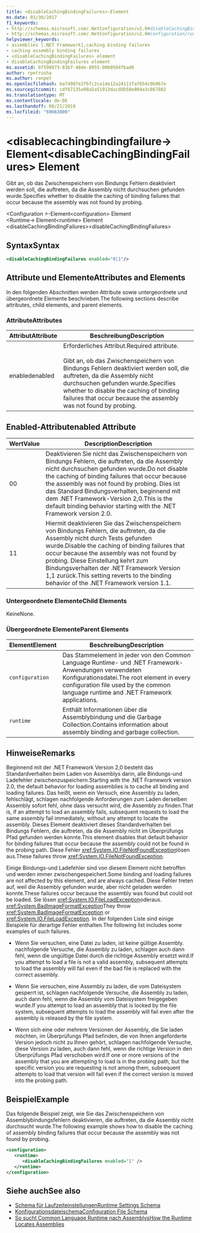 ```yaml
---
title: <disableCachingBindingFailures>-Element
ms.date: 03/30/2017
f1_keywords:
- http://schemas.microsoft.com/.NetConfiguration/v2.0#disableCachingBindingFailures
- http://schemas.microsoft.com/.NetConfiguration/v2.0#configuration/runtime/disableCachingBindingFailures
helpviewer_keywords:
- assemblies [.NET Framework],caching binding failures
- caching assembly binding failures
- <disableCachingBindingFailures> element
- disableCachingBindingFailures element
ms.assetid: bf598873-83b7-48de-8955-00b0504fbad0
author: rpetrusha
ms.author: ronpet
ms.openlocfilehash: ba74907e2f6fc2ca14e12a24113fa7654c9b967e
ms.sourcegitcommit: cdf67135a98a5a51913dacddb58e004a3c867802
ms.translationtype: MT
ms.contentlocale: de-DE
ms.lasthandoff: 08/21/2019
ms.locfileid: "69663800"
---
```

# <a name="disablecachingbindingfailures-element"></a><span data-ttu-id="e7e67-102">\<disablecachingbindingfailure-> Element</span><span class="sxs-lookup"><span data-stu-id="e7e67-102">\<disableCachingBindingFailures> Element</span></span>
<span data-ttu-id="e7e67-103">Gibt an, ob das Zwischenspeichern von Bindungs Fehlern deaktiviert werden soll, die auftreten, da die Assembly nicht durchsuchen gefunden wurde.</span><span class="sxs-lookup"><span data-stu-id="e7e67-103">Specifies whether to disable the caching of binding failures that occur because the assembly was not found by probing.</span></span>  
  
 <span data-ttu-id="e7e67-104">\<Configuration >-Element</span><span class="sxs-lookup"><span data-stu-id="e7e67-104">\<configuration> Element</span></span>  
<span data-ttu-id="e7e67-105">\<Runtime-> Element</span><span class="sxs-lookup"><span data-stu-id="e7e67-105">\<runtime> Element</span></span>  
<span data-ttu-id="e7e67-106">\<disableCachingBindingFailures></span><span class="sxs-lookup"><span data-stu-id="e7e67-106">\<disableCachingBindingFailures></span></span>  
  
## <a name="syntax"></a><span data-ttu-id="e7e67-107">Syntax</span><span class="sxs-lookup"><span data-stu-id="e7e67-107">Syntax</span></span>  
  
```xml  
<disableCachingBindingFailures enabled="0|1"/>  
```  
  
## <a name="attributes-and-elements"></a><span data-ttu-id="e7e67-108">Attribute und Elemente</span><span class="sxs-lookup"><span data-stu-id="e7e67-108">Attributes and Elements</span></span>  
 <span data-ttu-id="e7e67-109">In den folgenden Abschnitten werden Attribute sowie untergeordnete und übergeordnete Elemente beschrieben.</span><span class="sxs-lookup"><span data-stu-id="e7e67-109">The following sections describe attributes, child elements, and parent elements.</span></span>  
  
### <a name="attributes"></a><span data-ttu-id="e7e67-110">Attribute</span><span class="sxs-lookup"><span data-stu-id="e7e67-110">Attributes</span></span>  
  
|<span data-ttu-id="e7e67-111">Attribut</span><span class="sxs-lookup"><span data-stu-id="e7e67-111">Attribute</span></span>|<span data-ttu-id="e7e67-112">Beschreibung</span><span class="sxs-lookup"><span data-stu-id="e7e67-112">Description</span></span>|  
|---------------|-----------------|  
|<span data-ttu-id="e7e67-113">enabled</span><span class="sxs-lookup"><span data-stu-id="e7e67-113">enabled</span></span>|<span data-ttu-id="e7e67-114">Erforderliches Attribut.</span><span class="sxs-lookup"><span data-stu-id="e7e67-114">Required attribute.</span></span><br /><br /> <span data-ttu-id="e7e67-115">Gibt an, ob das Zwischenspeichern von Bindungs Fehlern deaktiviert werden soll, die auftreten, da die Assembly nicht durchsuchen gefunden wurde.</span><span class="sxs-lookup"><span data-stu-id="e7e67-115">Specifies whether to disable the caching of binding failures that occur because the assembly was not found by probing.</span></span>|  
  
## <a name="enabled-attribute"></a><span data-ttu-id="e7e67-116">Enabled-Attribut</span><span class="sxs-lookup"><span data-stu-id="e7e67-116">enabled Attribute</span></span>  
  
|<span data-ttu-id="e7e67-117">Wert</span><span class="sxs-lookup"><span data-stu-id="e7e67-117">Value</span></span>|<span data-ttu-id="e7e67-118">Description</span><span class="sxs-lookup"><span data-stu-id="e7e67-118">Description</span></span>|  
|-----------|-----------------|  
|<span data-ttu-id="e7e67-119">0</span><span class="sxs-lookup"><span data-stu-id="e7e67-119">0</span></span>|<span data-ttu-id="e7e67-120">Deaktivieren Sie nicht das Zwischenspeichern von Bindungs Fehlern, die auftreten, da die Assembly nicht durchsuchen gefunden wurde.</span><span class="sxs-lookup"><span data-stu-id="e7e67-120">Do not disable the caching of binding failures that occur because the assembly was not found by probing.</span></span> <span data-ttu-id="e7e67-121">Dies ist das Standard Bindungsverhalten, beginnend mit dem .NET Framework-Version 2,0.</span><span class="sxs-lookup"><span data-stu-id="e7e67-121">This is the default binding behavior starting with the .NET Framework version 2.0.</span></span>|  
|<span data-ttu-id="e7e67-122">1</span><span class="sxs-lookup"><span data-stu-id="e7e67-122">1</span></span>|<span data-ttu-id="e7e67-123">Hiermit deaktivieren Sie das Zwischenspeichern von Bindungs Fehlern, die auftreten, da die Assembly nicht durch Tests gefunden wurde.</span><span class="sxs-lookup"><span data-stu-id="e7e67-123">Disable the caching of binding failures that occur because the assembly was not found by probing.</span></span> <span data-ttu-id="e7e67-124">Diese Einstellung kehrt zum Bindungsverhalten der .NET Framework Version 1,1 zurück.</span><span class="sxs-lookup"><span data-stu-id="e7e67-124">This setting reverts to the binding behavior of the .NET Framework version 1.1.</span></span>|  
  
### <a name="child-elements"></a><span data-ttu-id="e7e67-125">Untergeordnete Elemente</span><span class="sxs-lookup"><span data-stu-id="e7e67-125">Child Elements</span></span>  
 <span data-ttu-id="e7e67-126">Keine</span><span class="sxs-lookup"><span data-stu-id="e7e67-126">None.</span></span>  
  
### <a name="parent-elements"></a><span data-ttu-id="e7e67-127">Übergeordnete Elemente</span><span class="sxs-lookup"><span data-stu-id="e7e67-127">Parent Elements</span></span>  
  
|<span data-ttu-id="e7e67-128">Element</span><span class="sxs-lookup"><span data-stu-id="e7e67-128">Element</span></span>|<span data-ttu-id="e7e67-129">Beschreibung</span><span class="sxs-lookup"><span data-stu-id="e7e67-129">Description</span></span>|  
|-------------|-----------------|  
|`configuration`|<span data-ttu-id="e7e67-130">Das Stammelement in jeder von den Common Language Runtime- und .NET Framework-Anwendungen verwendeten Konfigurationsdatei.</span><span class="sxs-lookup"><span data-stu-id="e7e67-130">The root element in every configuration file used by the common language runtime and .NET Framework applications.</span></span>|  
|`runtime`|<span data-ttu-id="e7e67-131">Enthält Informationen über die Assemblybindung und die Garbage Collection.</span><span class="sxs-lookup"><span data-stu-id="e7e67-131">Contains information about assembly binding and garbage collection.</span></span>|  
  
## <a name="remarks"></a><span data-ttu-id="e7e67-132">Hinweise</span><span class="sxs-lookup"><span data-stu-id="e7e67-132">Remarks</span></span>  
 <span data-ttu-id="e7e67-133">Beginnend mit der .NET Framework Version 2,0 besteht das Standardverhalten beim Laden von Assemblys darin, alle Bindungs-und Ladefehler zwischenzuspeichern.</span><span class="sxs-lookup"><span data-stu-id="e7e67-133">Starting with the .NET Framework version 2.0, the default behavior for loading assemblies is to cache all binding and loading failures.</span></span> <span data-ttu-id="e7e67-134">Das heißt, wenn ein Versuch, eine Assembly zu laden, fehlschlägt, schlagen nachfolgende Anforderungen zum Laden derselben Assembly sofort fehl, ohne dass versucht wird, die Assembly zu finden.</span><span class="sxs-lookup"><span data-stu-id="e7e67-134">That is, if an attempt to load an assembly fails, subsequent requests to load the same assembly fail immediately, without any attempt to locate the assembly.</span></span> <span data-ttu-id="e7e67-135">Dieses Element deaktiviert dieses Standardverhalten bei Bindungs Fehlern, die auftreten, da die Assembly nicht im Überprüfungs Pfad gefunden werden konnte.</span><span class="sxs-lookup"><span data-stu-id="e7e67-135">This element disables that default behavior for binding failures that occur because the assembly could not be found in the probing path.</span></span> <span data-ttu-id="e7e67-136">Diese Fehler <xref:System.IO.FileNotFoundException>lösen aus.</span><span class="sxs-lookup"><span data-stu-id="e7e67-136">These failures throw <xref:System.IO.FileNotFoundException>.</span></span>  
  
 <span data-ttu-id="e7e67-137">Einige Bindungs-und Ladefehler sind von diesem Element nicht betroffen und werden immer zwischengespeichert.</span><span class="sxs-lookup"><span data-stu-id="e7e67-137">Some binding and loading failures are not affected by this element, and are always cached.</span></span> <span data-ttu-id="e7e67-138">Diese Fehler treten auf, weil die Assembly gefunden wurde, aber nicht geladen werden konnte.</span><span class="sxs-lookup"><span data-stu-id="e7e67-138">These failures occur because the assembly was found but could not be loaded.</span></span> <span data-ttu-id="e7e67-139">Sie lösen <xref:System.IO.FileLoadException>oderaus. <xref:System.BadImageFormatException></span><span class="sxs-lookup"><span data-stu-id="e7e67-139">They throw <xref:System.BadImageFormatException> or <xref:System.IO.FileLoadException>.</span></span> <span data-ttu-id="e7e67-140">In der folgenden Liste sind einige Beispiele für derartige Fehler enthalten.</span><span class="sxs-lookup"><span data-stu-id="e7e67-140">The following list includes some examples of such failures.</span></span>  
  
- <span data-ttu-id="e7e67-141">Wenn Sie versuchen, eine Datei zu laden, ist keine gültige Assembly. nachfolgende Versuche, die Assembly zu laden, schlagen auch dann fehl, wenn die ungültige Datei durch die richtige Assembly ersetzt wird.</span><span class="sxs-lookup"><span data-stu-id="e7e67-141">If you attempt to load a file is not a valid assembly, subsequent attempts to load the assembly will fail even if the bad file is replaced with the correct assembly.</span></span>  
  
- <span data-ttu-id="e7e67-142">Wenn Sie versuchen, eine Assembly zu laden, die vom Dateisystem gesperrt ist, schlagen nachfolgende Versuche, die Assembly zu laden, auch dann fehl, wenn die Assembly vom Dateisystem freigegeben wurde.</span><span class="sxs-lookup"><span data-stu-id="e7e67-142">If you attempt to load an assembly that is locked by the file system, subsequent attempts to load the assembly will fail even after the assembly is released by the file system.</span></span>  
  
- <span data-ttu-id="e7e67-143">Wenn sich eine oder mehrere Versionen der Assembly, die Sie laden möchten, im Überprüfungs Pfad befinden, die von Ihnen angeforderte Version jedoch nicht zu Ihnen gehört, schlagen nachfolgende Versuche, diese Version zu laden, auch dann fehl, wenn die richtige Version in den Überprüfungs Pfad verschoben wird.</span><span class="sxs-lookup"><span data-stu-id="e7e67-143">If one or more versions of the assembly that you are attempting to load is in the probing path, but the specific version you are requesting is not among them, subsequent attempts to load that version will fail even if the correct version is moved into the probing path.</span></span>  
  
## <a name="example"></a><span data-ttu-id="e7e67-144">Beispiel</span><span class="sxs-lookup"><span data-stu-id="e7e67-144">Example</span></span>  
 <span data-ttu-id="e7e67-145">Das folgende Beispiel zeigt, wie Sie das Zwischenspeichern von Assemblybindungsfehlern deaktivieren, die auftreten, da die Assembly nicht durchsucht wurde.</span><span class="sxs-lookup"><span data-stu-id="e7e67-145">The following example shows how to disable the caching of assembly binding failures that occur because the assembly was not found by probing.</span></span>  
  
```xml  
<configuration>  
   <runtime>  
      <disableCachingBindingFailures enabled="1" />  
   </runtime>  
</configuration>  
```  
  
## <a name="see-also"></a><span data-ttu-id="e7e67-146">Siehe auch</span><span class="sxs-lookup"><span data-stu-id="e7e67-146">See also</span></span>

- [<span data-ttu-id="e7e67-147">Schema für Laufzeiteinstellungen</span><span class="sxs-lookup"><span data-stu-id="e7e67-147">Runtime Settings Schema</span></span>](index.md)
- [<span data-ttu-id="e7e67-148">Konfigurationsdateischema</span><span class="sxs-lookup"><span data-stu-id="e7e67-148">Configuration File Schema</span></span>](../index.md)
- [<span data-ttu-id="e7e67-149">So sucht Common Language Runtime nach Assemblys</span><span class="sxs-lookup"><span data-stu-id="e7e67-149">How the Runtime Locates Assemblies</span></span>](../../../deployment/how-the-runtime-locates-assemblies.md)

